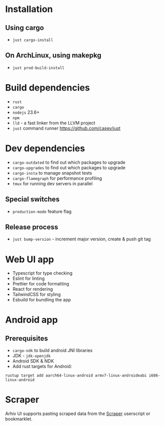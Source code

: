 # Installation

## Using cargo
* `just cargo-install`

## On ArchLinux, using makepkg
* `just prod-build-install`

# Build dependencies
* `rust`
* `cargo`
* `nodejs` 23.6+
* `npm`
* `lld` - a fast linker from the LLVM project
* `just` command runner https://github.com/casey/just

# Dev dependencies
* `cargo-outdated` to find out which packages to upgrade
* `cargo-upgrades` to find out which packages to upgrade
* `cargo-insta` to manage snapshot tests
* `cargo-flamegraph` for performance profiling
* `tmux` for running dev servers in parallel

## Special switches
* `production-mode` feature flag

## Release process
* `just bump-version` - increment major version, create & push git tag

# Web UI app
* Typescript for type checking
* Eslint for linting
* Prettier for code formatting
* React for rendering
* TailwindCSS for styling
* Esbuild for bundling the app

# Android app

## Prerequisites
* `cargo-ndk` to build android JNI libraries
* JDK - `jdk-openjdk`
* Android SDK & NDK
* Add rust targets for Android:
```
rustup target add aarch64-linux-android armv7-linux-androideabi i686-linux-android
```

# Scraper
Arhiv UI supports pasting scraped data from the [Scraper](https://github.com/mbme/scraper) userscript or bookmarklet.